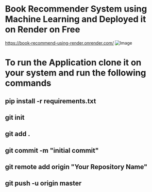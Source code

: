 # Book Recommender System using Machine Learning and Deployed it on Render on Free
https://book-recommend-using-render.onrender.com/
![Image](https://github.com/user-attachments/assets/28851df5-500f-4033-9ecf-fc90f78cee33)

# To run the Application clone it on your system and run the following commands
## pip install -r requirements.txt
## git init
## git add .
## git commit -m "initial commit"
## git remote add origin "Your Repository Name"
## git push -u origin master

